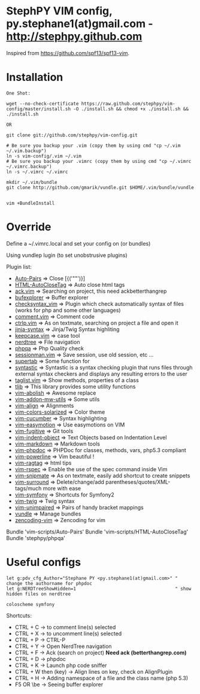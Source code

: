 StephPY VIM config, py.stephane1(at)gmail.com - http://stephpy.github.com
==================================================================

Inspired from https://github.com/spf13/spf13-vim.

# Installation

    One Shot:

    wget --no-check-certificate https://raw.github.com/stephpy/vim-config/master/install.sh -O ./install.sh && chmod +x ./install.sh && ./install.sh

    OR

    git clone git://github.com/stephpy/vim-config.git

    # Be sure you backup your .vim (copy them by using cmd "cp ~/.vim ~/.vim.backup")
    ln -s vim-config/.vim ~/.vim
    # Be sure you backup your .vimrc (copy them by using cmd "cp ~/.vimrc ~/.vimrc.backup")
    ln -s ~/.vimrc ~/.vimrc

    mkdir ~/.vim/bundle
    git clone http://github.com/gmarik/vundle.git $HOME/.vim/bundle/vundle


    vim +BundleInstall

# Override

Define a ~/.vimrc.local and set your config on (or bundles)

Using vundlep lugin (to set unobstrusive plugins)

Plugin list:

- [Auto-Pairs][Auto-Pairs]                     => Close [{('""')}]
- [HTML-AutoCloseTag][HTML-AutoCloseTag]       => Auto close html tags
- [ack.vim][ack.vim]                           => Searching on project, this need ackbetterthangrep
- [bufexplorer][bufexplorer]                   => Buffer explorer
- [checksyntax_vim][checksyntax_vim]           => Plugin which check automatically syntax of files (works for php and some other languages)
- [comment.vim][comment.vim]                   => Comment code
- [ctrlp.vim][ctrlp.vim]                       => As on textmate, searching on project a file and open it
- [jinja-syntax][jinja-syntax]                 => Jinja/Twig Syntax highliting
- [keepcase.vim][keepcase.vim]                 => case tool
- [nerdtree][nerdtree]                         => File navigation
- [phpqa][phpqa]                               => Php Quality check
- [sessionman.vim][sessionman.vim]             => Save session, use old session, etc ...
- [supertab][supertab]                         => Some function for <tab>
- [syntastic][syntastic]                       => Syntastic is a syntax checking plugin that runs files through external syntax checkers and displays any resulting errors to the user
- [taglist.vim][taglist.vim]                   => Show methods, properties of a class
- [tlib][tlib]                                 => This library provides some utility functions
- [vim-abolish][vim-abolish]                   => Awesome replace
- [vim-addon-mw-utils][vim-addon-mw-utils]     => Some utils
- [vim-align][vim-align]                       => Alignments
- [vim-colors-solarized][vim-colors-solarized] => Color theme
- [vim-cucumber][vim-cucumber]                 => Syntax highlighting
- [vim-easymotion][vim-easymotion]             => Use easymotions on VIM
- [vim-fugitive][vim-fugitive]                 => Git tools
- [vim-indent-object][vim-indent-object]       => Text Objects based on Indentation Level
- [vim-markdown][vundle]                       => Markdown tools
- [vim-phpdoc][vim-phpdoc]                     => PHPDoc for classes, methods, vars, php5.3 compliant
- [vim-powerline][vim-powerline]               => Vim beautiful !
- [vim-ragtag][vim-ragtag]                     => html tips
- [vim-rspec][vim-rspec]                       => Enable the use of the spec command inside Vim
- [vim-snipmate][vim-snipmate]                 => As on textmate, easily add shortcut to create snippets
- [vim-surround][vim-surround]                 => Delete/change/add parentheses/quotes/XML-tags/much more with ease
- [vim-symfony][vim-symfony]                   => Shortcuts for Symfony2
- [vim-twig][vim-twig]                         => Twig syntax
- [vim-unimpaired][vim-unimpaired]             => Pairs of handy bracket mappings
- [vundle][vundle]                             => Manage bundles
- [zencoding-vim][zencoding-vim]               => Zencoding for vim

Bundle 'vim-scripts/Auto-Pairs'
Bundle 'vim-scripts/HTML-AutoCloseTag'
Bundle 'stephpy/phpqa'

# Useful configs
    let g:pdv_cfg_Author="Stephane PY <py.stephane1(at)gmail.com>" " change the authorname for phpdoc
    let g:NERDTreeShowHidden=1                                     " show hidden files on nerdtree

    coloscheme symfony

Shortcuts:

- CTRL + C             -> to comment line(s) selected
- CTRL + X             -> to uncomment line(s) selected
- CTRL + P             -> CTRL-P
- CTRL + Y             -> Open NerdTree navigation
- CTRL + F             -> Ack (search on project) **Need ack (betterthangrep.com)**
- CTRL + D             -> phpdoc
- CTRL + K             -> Launch php code sniffer
- CTRL + W then (key)  -> Align lines on key, check on AlignPlugin
- CTRL + H             -> Adding namespace of a file and the class name (php 5.3)
- F5 OR \be            -> Seeing buffer explorer

[Auto-Pairs]: https://github.com/vim-scripts/Auto-Pairs
[HTML-AutoCloseTag]: https://github.com/vim-scripts/HTML-AutoCloseTag
[ack.vim]: https://github.com/mileszs/ack.vim
[bufexplorer]: https://github.com/corntrace/bufexplorer
[checksyntax_vim]: https://github.com/tomtom/checksyntax_vim
[comment.vim]: https://github.com/vim-scripts/comment.vim
[ctrlp.vim]: https://github.com/kien/ctrlp.vim
[jinja-syntax]: https://github.com/JDeuce/jinja-syntax
[keepcase.vim]: https://github.com/vim-scripts/keepcase.vim
[nerdtree]: https://github.com/scrooloose/nerdtree
[phpcs.vim]: https://github.com/stephpy/phpcs.vim
[phpqa]: https://github.com/stephpy/phpqa
[sessionman.vim]: https://github.com/vim-scripts/sessionman.vim
[supertab]: https://github.com/ervandew/supertab
[syntastic]: https://github.com/scrooloose/syntastic
[taglist.vim]: https://github.com/vim-scripts/taglist.vim
[tlib]: https://github.com/vim-scripts/tlib
[vim-abolish]: https://github.com/tpope/vim-abolish
[vim-addon-mw-utils]: https://github.com/MarcWeber/vim-addon-mw-utils
[vim-align]: https://github.com/tsaleh/vim-align
[vim-colors-solarized]: https://github.com/altercation/vim-colors-solarized
[vim-cucumber]: https://github.com/tpope/vim-cucumber
[vim-easymotion]: https://github.com/Lokaltog/vim-easymotion
[vim-fugitive]: https://github.com/tpope/vim-fugitive
[vim-indent-object]: https://github.com/michaeljsmith/vim-indent-object
[vim-markdown]: https://github.com/hallison/vim-markdown
[vim-phpdoc]: https://github.com/stephpy/vim-phpdoc
[vim-powerline]: https://github.com/Lokaltog/vim-powerline
[vim-ragtag]: https://github.com/tpope/vim-ragtag
[vim-rspec]: https://github.com/taq/vim-rspec
[vim-snipmate]: https://github.com/garbas/vim-snipmate
[vim-surround]: https://github.com/tpope/vim-surround
[vim-symfony]: https://github.com/stephpy/vim-symfony
[vim-twig]: https://github.com/beyondwords/vim-twig
[vim-unimpaired]: https://github.com/tpope/vim-unimpaired
[vundle]: https://github.com/gmarik/vundle
[zencoding-vim]: https://github.com/mattn/zencoding-vim
